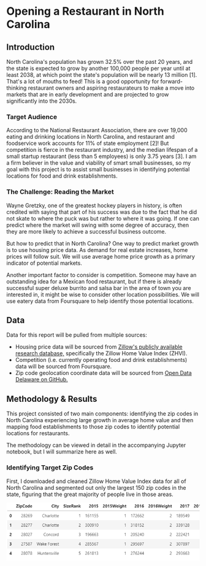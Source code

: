# Opening a Restaurant in North Carolina
## Introduction
North Carolina's population has grown 32.5% over the past 20 years, and the state is expected to grow by another 100,000 people per year until at least 2038, at which point the state's population will be nearly 13 million [1].  That's a lot of mouths to feed!  This is a good opportunity for forward-thinking restaurant owners and aspiring restaurateurs to make a move into markets that are in early development and are projected to grow significantly into the 2030s.

### Target Audience

According to the National Restaurant Association, there are over 19,000 eating and drinking locations in North Carolina, and restaurant and foodservice work accounts for 11% of state employment [2]!  But competition is fierce in the restaurant industry, and the median lifespan of a small startup restaurant (less than 5 employees) is only 3.75 years [3].  I am a firm believer in the value and viability of smart small businesses, so my goal with this project is to assist small businesses in identifying potential locations for food and drink establishments.

### The Challenge: Reading the Market

Wayne Gretzky, one of the greatest hockey players in history, is often credited with saying that part of his success was due to the fact that he did not skate to where the puck was but rather to where it was going.  If one can predict where the market will swing with some degree of accuracy, then they are more likely to achieve a successful business outcome.

But how to predict that in North Carolina?  One way to predict market growth is to use housing price data.  As demand for real estate increases, home prices will follow suit.  We will use average home price growth as a primary indicator of potential markets.

Another important factor to consider is competition.  Someone may have an outstanding idea for a Mexican food restaurant, but if there is already successful super deluxe burrito and salsa bar in the area of town you are interested in, it might be wise to consider other location possibilities.  We will use eatery data from Foursquare to help identify those potential locations.

## Data
Data for this report will be pulled from multiple sources:
- Housing price data will be sourced from <a href="https://www.zillow.com/research/data/" target="_blank">Zillow's publicly available research database,</a> specifically the Zillow Home Value Index (ZHVI).
- Competition (i.e. currently operating food and drink establishments) data will be sourced from Foursquare.
- Zip code geolocation coordinate data will be sourced from <a href="https://github.com/OpenDataDE/State-zip-code-GeoJSON" target="_blank">Open Data Delaware on GitHub.</a>

## Methodology & Results

This project consisted of two main components: identifying the zip codes in North Carolina experiencing large growth in average home value and then mapping food establishments to those zip codes to identify potential locations for restaurants.

The methodology can be viewed in detail in the accompanying Jupyter notebook, but I will summarize here as well.

### Identifying Target Zip Codes 

First, I downloaded and cleaned Zillow Home Value Index data for all of North Carolina and segmented out only the largest 150 zip codes in the state, figuring that the great majority of people live in those areas.

![home_value_growth_dataframe](images/home_value_growth.png)

